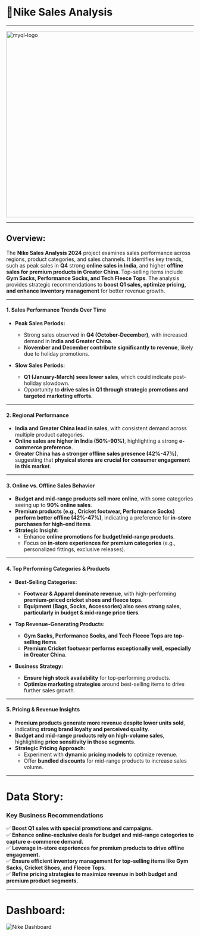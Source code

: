 # 👟Nike Sales Analysis #
---
<img src="https://github.com/Omgadakhgithub/Nike-Sales-Analysis-2024/blob/4fb3bb8bc968b66a1b4f562850c14542173d2c5a/og_nike-founder-phil-knight.png" alt="myql-logo" width="1000" height="500"/>

---

 ## Overview:
  The **Nike Sales Analysis 2024** project examines sales performance across regions, product categories, and sales channels. It identifies key trends, such as peak sales in **Q4** strong **online sales in India**, and higher **offline sales for premium products in Greater China**. Top-selling items include **Gym Sacks, Performance Socks, and Tech Fleece Tops**. The analysis provides strategic recommendations to **boost Q1 sales, optimize pricing, and enhance inventory management** for better revenue growth.
  
---

#### **1. Sales Performance Trends Over Time**
- **Peak Sales Periods:**  
  - Strong sales observed in **Q4 (October-December)**, with increased demand in **India and Greater China**.  
  - **November and December contribute significantly to revenue**, likely due to holiday promotions.  

- **Slow Sales Periods:**  
  - **Q1 (January-March) sees lower sales**, which could indicate post-holiday slowdown.  
  - Opportunity to **drive sales in Q1 through strategic promotions and targeted marketing efforts**.  

---

#### **2. Regional Performance**
- **India and Greater China lead in sales**, with consistent demand across multiple product categories.  
- **Online sales are higher in India (50%-90%)**, highlighting a strong **e-commerce preference**.  
- **Greater China has a stronger offline sales presence (42%-47%)**, suggesting that **physical stores are crucial for consumer engagement in this market**.  

---

#### **3. Online vs. Offline Sales Behavior**
- **Budget and mid-range products sell more online**, with some categories seeing up to **90% online sales**.  
- **Premium products (e.g., Cricket footwear, Performance Socks) perform better offline (42%-47%)**, indicating a preference for **in-store purchases for high-end items**.  
- **Strategic Insight:**  
  - Enhance **online promotions for budget/mid-range products**.  
  - Focus on **in-store experiences for premium categories** (e.g., personalized fittings, exclusive releases).  

---

#### **4. Top Performing Categories & Products**
- **Best-Selling Categories:**  
  - **Footwear & Apparel dominate revenue**, with high-performing **premium-priced cricket shoes and fleece tops**.  
  - **Equipment (Bags, Socks, Accessories) also sees strong sales, particularly in budget & mid-range price tiers**.  

- **Top Revenue-Generating Products:**  
  - **Gym Sacks, Performance Socks, and Tech Fleece Tops are top-selling items**.  
  - **Premium Cricket footwear performs exceptionally well, especially in Greater China**.  

- **Business Strategy:**  
  - **Ensure high stock availability** for top-performing products.  
  - **Optimize marketing strategies** around best-selling items to drive further sales growth.  

---

#### **5. Pricing & Revenue Insights**
- **Premium products generate more revenue despite lower units sold**, indicating **strong brand loyalty and perceived quality**.  
- **Budget and mid-range products rely on high-volume sales**, highlighting **price sensitivity in these segments**.  
- **Strategic Pricing Approach:**  
  - Experiment with **dynamic pricing models** to optimize revenue.  
  - Offer **bundled discounts** for mid-range products to increase sales volume.  

---

# Data Story:
  ### **Key Business Recommendations**
✅ **Boost Q1 sales with special promotions and campaigns.**  
✅ **Enhance online-exclusive deals for budget and mid-range categories to capture e-commerce demand.**  
✅ **Leverage in-store experiences for premium products to drive offline engagement.**  
✅ **Ensure efficient inventory management for top-selling items like Gym Sacks, Cricket Shoes, and Fleece Tops.**  
✅ **Refine pricing strategies to maximize revenue in both budget and premium product segments.** 

---

# Dashboard:

![Nike Dashboard](https://github.com/user-attachments/assets/d98cf8de-0669-4b05-b04a-7d2961bb7cf0)
